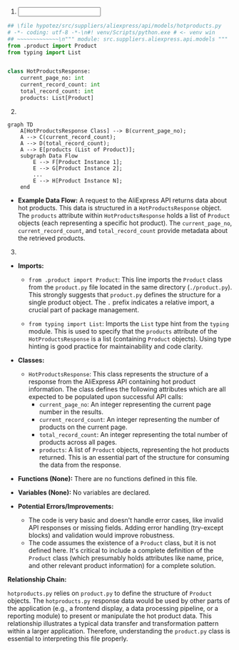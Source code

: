 1. **<input code>**

```python
## \file hypotez/src/suppliers/aliexpress/api/models/hotproducts.py
# -*- coding: utf-8 -*-\n#! venv/Scripts/python.exe # <- venv win
## ~~~~~~~~~~~~~\n""" module: src.suppliers.aliexpress.api.models """
from .product import Product
from typing import List


class HotProductsResponse:
    current_page_no: int
    current_record_count: int
    total_record_count: int
    products: List[Product]
```

2. **<algorithm>**

```mermaid
graph TD
    A[HotProductsResponse Class] --> B(current_page_no);
    A --> C(current_record_count);
    A --> D(total_record_count);
    A --> E[products (List of Product)];
    subgraph Data Flow
        E --> F[Product Instance 1];
        E --> G[Product Instance 2];
        ...
        E --> H[Product Instance N];
    end
```

* **Example Data Flow:**  A request to the AliExpress API returns data about hot products. This data is structured in a `HotProductsResponse` object.  The `products` attribute within `HotProductsResponse` holds a list of `Product` objects (each representing a specific hot product). The `current_page_no`, `current_record_count`, and `total_record_count` provide metadata about the retrieved products.

3. **<explanation>**

* **Imports:**
    * `from .product import Product`: This line imports the `Product` class from the `product.py` file located in the same directory (`./product.py`).  This strongly suggests that `product.py` defines the structure for a single product object.  The `.` prefix indicates a relative import, a crucial part of package management.

    * `from typing import List`: Imports the `List` type hint from the `typing` module. This is used to specify that the `products` attribute of the `HotProductsResponse` is a list (containing `Product` objects).  Using type hinting is good practice for maintainability and code clarity.

* **Classes:**
    * `HotProductsResponse`: This class represents the structure of a response from the AliExpress API containing hot product information.  The class defines the following attributes which are all expected to be populated upon successful API calls:
        * `current_page_no`: An integer representing the current page number in the results.
        * `current_record_count`: An integer representing the number of products on the current page.
        * `total_record_count`: An integer representing the total number of products across all pages.
        * `products`: A list of `Product` objects, representing the hot products returned. This is an essential part of the structure for consuming the data from the response.
* **Functions (None):** There are no functions defined in this file.
* **Variables (None):** No variables are declared.
* **Potential Errors/Improvements:**
    * The code is very basic and doesn't handle error cases, like invalid API responses or missing fields.  Adding error handling (try-except blocks) and validation would improve robustness.
    * The code assumes the existence of a `Product` class, but it is not defined here.  It's critical to include a complete definition of the `Product` class (which presumably holds attributes like name, price, and other relevant product information) for a complete solution.


**Relationship Chain:**

`hotproducts.py` relies on `product.py` to define the structure of `Product` objects.  The `hotproducts.py` response data would be used by other parts of the application (e.g., a frontend display, a data processing pipeline, or a reporting module) to present or manipulate the hot product data. This relationship illustrates a typical data transfer and transformation pattern within a larger application.  Therefore, understanding the `product.py` class is essential to interpreting this file properly.